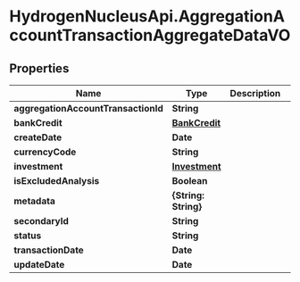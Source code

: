 # HydrogenNucleusApi.AggregationAccountTransactionAggregateDataVO

## Properties
Name | Type | Description | Notes
------------ | ------------- | ------------- | -------------
**aggregationAccountTransactionId** | **String** |  | [optional] 
**bankCredit** | [**BankCredit**](BankCredit.md) |  | [optional] 
**createDate** | **Date** |  | [optional] 
**currencyCode** | **String** |  | [optional] 
**investment** | [**Investment**](Investment.md) |  | [optional] 
**isExcludedAnalysis** | **Boolean** |  | [optional] 
**metadata** | **{String: String}** |  | [optional] 
**secondaryId** | **String** |  | [optional] 
**status** | **String** |  | [optional] 
**transactionDate** | **Date** |  | [optional] 
**updateDate** | **Date** |  | [optional] 



